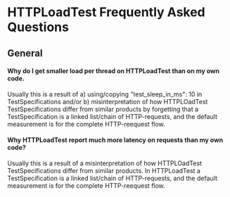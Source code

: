 # HTTPLoadTest Frequently Asked Questions

## General


#### Why do I get smaller load per thread on HTTPLoadTest than on my own code.
Usually this is a result of a) using/copying  "test_sleep_in_ms": 10 in TestSpecifications and/or b) misinterpretation of how HTTPLOadTest TestSpecifications
differ from similar products by forgetting that a TestSpecification is a linked list/chain of HTTP-requests, and the default measurement is for the complete HTTP-reequest flow.

#### Why HTTPLoadTest report much more latency on requests than my own code?
Usually this is a result of a misinterpretation of how HTTPLOadTest TestSpecifications differ from similar products. In HTTPLoadTest a TestSpecification
is a linked list/chain of HTTP-requests, and the default measurement is for the complete HTTP-reequest flow.
